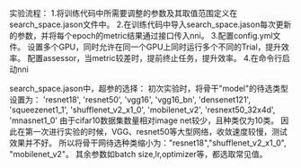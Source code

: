 实验流程：
    1.将训练代码中所需要调整的参数及其取值范围定义在search_space.jason文件中。
    2.在训练代码中导入search_space.jason每次更新的参数，并将每个epoch的metric结果通过接口传入nni。
    3.配置config.yml文件。
      设置多个GPU，同时允许在同一个GPU上同时运行多个不同的Trial，提升效率。
      配置assessor，当metric较差时，提前终止任务，提升效率。
    4.在命令行启动nni

search_space.jason中，超参的选择：
    初次实验时，将骨干"model"的待选类型设置为：
    'resnet18', 'resnet50', 'vgg16', 'vgg16_bn', 'densenet121', 'squeezenet1_1',
    'shufflenet_v2_x1_0', 'mobilenet_v2', 'resnext50_32x4d', 'mnasnet1_0' 
    由于cifar10数据集数量相对image net较少，且种类仅为10类。
    因此在第一次进行实验的时候，VGG、resnet50等大型网络，收敛速度较慢，测试效果并不好。
    所以将骨干网待选种类缩小为："resnet18","shufflenet_v2_x1_0", "mobilenet_v2"。
    其余参数如batch size,lr,optimizer等，都选取常见值。
    
